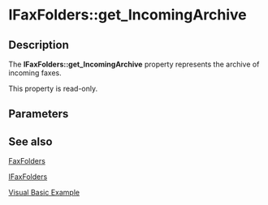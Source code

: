 # IFaxFolders::get_IncomingArchive

## Description

The **IFaxFolders::get_IncomingArchive** property represents the archive of incoming faxes.

This property is read-only.

## Parameters

## See also

[FaxFolders](https://learn.microsoft.com/previous-versions/windows/desktop/fax/-mfax-faxfolders)

[IFaxFolders](https://learn.microsoft.com/previous-versions/windows/desktop/api/faxcomex/nn-faxcomex-ifaxfolders)

[Visual Basic Example](https://learn.microsoft.com/previous-versions/windows/desktop/fax/-mfax-opening-a-fax-from-the-incoming-archive)
